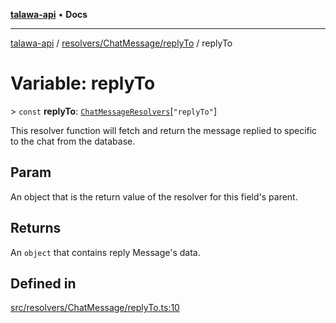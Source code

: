 [**talawa-api**](../../../../README.md) • **Docs**

***

[talawa-api](../../../../modules.md) / [resolvers/ChatMessage/replyTo](../README.md) / replyTo

# Variable: replyTo

\> `const` **replyTo**: [`ChatMessageResolvers`](../../../../types/generatedGraphQLTypes/type-aliases/ChatMessageResolvers.md)\[`"replyTo"`\]

This resolver function will fetch and return the message replied to specific to the chat from the database.

## Param

An object that is the return value of the resolver for this field's parent.

## Returns

An `object` that contains reply Message's data.

## Defined in

[src/resolvers/ChatMessage/replyTo.ts:10](https://github.com/PalisadoesFoundation/talawa-api/blob/bba5d82264abb62b9e358a3d3fe1af18a8a8f6e4/src/resolvers/ChatMessage/replyTo.ts#L10)
